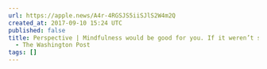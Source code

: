 ```yaml
---
url: https://apple.news/A4r-4RGSJS5iiSJlS2W4m2Q
created_at: 2017-09-10 15:24 UTC
published: false
title: Perspective | Mindfulness would be good for you. If it weren’t so selfish.
  - The Washington Post
tags: []
---
```



